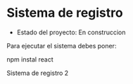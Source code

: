<h1> Sistema de registro</h1>

- Estado del proyecto: En construccion

Para ejecutar el sistema debes poner:

 npm instal react

Sistema de registro 2
